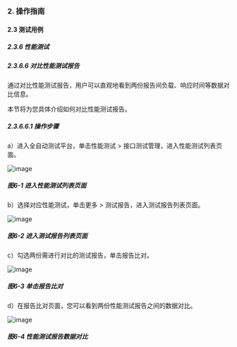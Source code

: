 ### 2. 操作指南

#### 2.3 测试用例

##### 2.3.6 性能测试

##### 2.3.6.6 对比性能测试报告

通过对比性能测试报告，用户可以直观地看到两份报告间负载、响应时间等数据对比信息。

本节将为您具体介绍如何对比性能测试报告。

##### 2.3.6.6.1 操作步骤

a）进入全自动测试平台，单击性能测试 > 接口测试管理，进入性能测试列表页面。

![image](https://user-images.githubusercontent.com/79617492/190992043-c2ee69b1-5b96-4d84-bfd4-c2ddec9debc4.png)

##### 图6-1 进入性能测试列表页面

b）选择对应性能测试，单击更多 > 测试报告，进入测试报告列表页面。

![image](https://user-images.githubusercontent.com/79617492/190992056-66f002b1-4ded-4460-a79e-682377282850.png)

##### 图6-2 进入测试报告列表页面

c）勾选两份需进行对比的测试报告，单击报告比对。

![image](https://user-images.githubusercontent.com/79617492/190992071-4dd5e2e0-9b61-4856-999e-87fd15c6d983.png)

##### 图6-3 单击报告比对

d）在报告比对页面，您可以看到两份性能测试报告之间的数据对比。

![image](https://user-images.githubusercontent.com/79617492/190992078-06c45549-edb1-4ae5-8827-27e5b8f7cc1f.png)

##### 图6-4 性能测试报告数据对比
